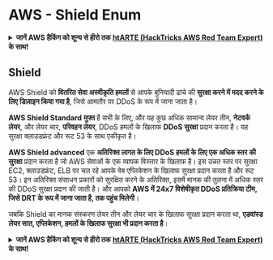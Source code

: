 # AWS - Shield Enum

<details>

<summary><strong>जानें AWS हैकिंग को शून्य से हीरो तक</strong> <a href="https://training.hacktricks.xyz/courses/arte"><strong>htARTE (HackTricks AWS Red Team Expert)</strong></a><strong> के साथ!</strong></summary>

HackTricks का समर्थन करने के अन्य तरीके:

* अगर आप चाहते हैं कि **आपकी कंपनी HackTricks में विज्ञापित हो** या **HackTricks को PDF में डाउनलोड करें** तो [**सब्सक्रिप्शन प्लान्स देखें**](https://github.com/sponsors/carlospolop)!
* [**आधिकारिक PEASS और HackTricks स्वैग**](https://peass.creator-spring.com) प्राप्त करें
* [**The PEASS Family**](https://opensea.io/collection/the-peass-family) की खोज करें, हमारा विशेष [**NFTs**](https://opensea.io/collection/the-peass-family) संग्रह
* **शामिल हों** 💬 [**डिस्कॉर्ड समूह**](https://discord.gg/hRep4RUj7f) या [**टेलीग्राम समूह**](https://t.me/peass) या हमें **ट्विटर** 🐦 [**@hacktricks_live**](https://twitter.com/hacktricks_live)** पर फॉलो** करें।
* **अपने हैकिंग ट्रिक्स साझा करें द्वारा PRs सबमिट करके** [**HackTricks**](https://github.com/carlospolop/hacktricks) और [**HackTricks Cloud**](https://github.com/carlospolop/hacktricks-cloud) github repos.

</details>

## Shield

AWS Shield को **वितरित सेवा अस्वीकृति हमलों** से आपके बुनियादी ढांचे की **सुरक्षा करने में मदद करने के लिए डिज़ाइन किया गया है**, जिसे आमतौर पर DDoS के रूप में जाना जाता है।

**AWS Shield Standard** **मुफ्त** है सभी के लिए, और यह कुछ अधिक सामान्य लेयर तीन, **नेटवर्क लेयर**, और लेयर चार, **परिवहन लेयर**, DDoS हमलों के खिलाफ **DDoS सुरक्षा** प्रदान करता है। यह सुरक्षा क्लाउडफ्रंट और रूट 53 के साथ एकीकृत है।

**AWS Shield advanced** एक **अतिरिक्त लागत के लिए DDoS हमलों के लिए एक अधिक स्तर की सुरक्षा** प्रदान करता है जो AWS सेवाओं के एक व्यापक विस्तार के खिलाफ है। इस उन्नत स्तर पर सुरक्षा EC2, क्लाउडफ्रंट, ELB पर चल रहे आपके वेब एप्लिकेशन के खिलाफ सुरक्षा प्रदान करता है और रूट 53। इन अतिरिक्त संसाधन प्रकारों को सुरक्षित करने के अतिरिक्त, इसमें मानक की तुलना में अधिक स्तर की DDoS सुरक्षा प्रदान की जाती है। और आपको **AWS में 24x7 विशेषीकृत DDoS प्रतिक्रिया टीम, जिसे DRT के रूप में जाना जाता है, तक पहुंच मिलेगी**।

जबकि Shield का मानक संस्करण लेयर तीन और लेयर चार के खिलाफ सुरक्षा प्रदान करता था, **एडवांस्ड लेयर सात, एप्लिकेशन, हमलों के खिलाफ सुरक्षा भी प्रदान करता है**।

<details>

<summary><strong>जानें AWS हैकिंग को शून्य से हीरो तक</strong> <a href="https://training.hacktricks.xyz/courses/arte"><strong>htARTE (HackTricks AWS Red Team Expert)</strong></a><strong> के साथ!</strong></summary>

HackTricks का समर्थन करने के अन्य तरीके:

* अगर आप चाहते हैं कि **आपकी कंपनी HackTricks में विज्ञापित हो** या **HackTricks को PDF में डाउनलोड करें** तो [**सब्सक्रिप्शन प्लान्स देखें**](https://github.com/sponsors/carlospolop)!
* [**आधिकारिक PEASS और HackTricks स्वैग**](https://peass.creator-spring.com) प्राप्त करें
* [**The PEASS Family**](https://opensea.io/collection/the-peass-family) की खोज करें, हमारा विशेष [**NFTs**](https://opensea.io/collection/the-peass-family) संग्रह
* **शामिल हों** 💬 [**डिस्कॉर्ड समूह**](https://discord.gg/hRep4RUj7f) या [**टेलीग्राम समूह**](https://t.me/peass) या हमें **ट्विटर** 🐦 [**@hacktricks_live**](https://twitter.com/hacktricks_live)** पर फॉलो** करें।
* **अपने हैकिंग ट्रिक्स साझा करें द्वारा PRs सबमिट करके** [**HackTricks**](https://github.com/carlospolop/hacktricks) और [**HackTricks Cloud**](https://github.com/carlospolop/hacktricks-cloud) github repos.

</details>
